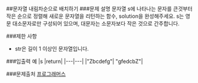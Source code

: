 
##문자열 내림차순으로 배치하기
###문제 설명
문자열 s에 나타나는 문자를 큰것부터 작은 순으로 정렬해 새로운 문자열을 리턴하는 함수, solution을 완성해주세요.
s는 영문 대소문자로만 구성되어 있으며, 대문자는 소문자보다 작은 것으로 간주합니다.

###제한 사항
- str은 길이 1 이상인 문자열입니다.

###입출력 예
|s	|return|
|---|---|
|"Zbcdefg"|	"gfedcbZ"|

###문제출처
[프로그래머스](https://programmers.co.kr/learn/courses/30/lessons/12917)